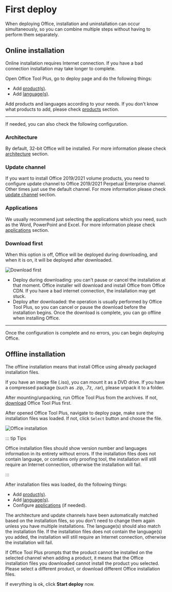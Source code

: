 # First deploy

When deploying Office, installation and uninstallation can occur simultaneously, so you can combine multiple steps without having to perform them separately.

## Online installation

Online installation requires Internet connection. If you have a bad connection installation may take longer to complete.

Open Office Tool Plus, go to deploy page and do the following things:

- Add [product(s)](/deploy/settings/basic.md#products).
- Add [language(s)](/deploy/settings/basic.md#languages).

Add products and languages according to your needs. If you don't know what products to add, please check [products](/deploy/settings/basic.md#products) section.

---

If needed, you can also check the following configuration.

### Architecture

By default, 32-bit Office will be installed. For more information please check [architecture](/deploy/settings/basic.md#architecture) section.

### Update channel

If you want to install Office 2019/2021 volume products, you need to configure update channel to Office 2019/2021 Perpetual Enterprise channel. Other times just use the default channel. For more information please check [update channel](/deploy/settings/basic.md#update-channel) section.

### Applications

We usually recommend just selecting the applications which you need, such as the Word, PowerPoint and Excel. For more information please check [applications](/deploy/settings/basic.md#applications) section.

### Download first

When this option is off, Office will be deployed during downloading, and when it is on, it will be deployed after downloaded.

![Download first](/images/en-us/deploy/download-first.png)

- Deploy during downloading: you can't pause or cancel the installation at that moment. Office installer will download and install Office from Office CDN. If you have a bad internet connection, the installation may get stuck.
- Deploy after downloaded: the operation is usually performed by Office Tool Plus, so you can cancel or pause the download before the installation begins. Once the download is complete, you can go offline when installing Office.

---

Once the configuration is complete and no errors, you can begin deploying Office.

## Offline installation

The offline installation means that install Office using already packaged installation files.

If you have an image file (.iso), you can mount it as a DVD drive. If you have a compressed package (such as .zip, .7z, .rar), please unpack it to a folder.

After mounting/unpacking, run Office Tool Plus from the archives. If not, [download](/start/README.md#download) Office Tool Plus first.

After opened Office Tool Plus, navigate to deploy page, make sure the installation files was loaded. If not, click `Select` button and choose the file.

![Office installation](/images/en-us/deploy/office-installation.png)

::: tip Tips

Office installation files should show version number and languages information in its entirety without errors. If the installation files does not contain language, or contains only proofing tool, the installation will still require an Internet connection, otherwise the installation will fail.

:::

After installation files was loaded, do the following things:

- Add [product(s)](/deploy/settings/basic.md#products).
- Add [language(s)](/deploy/settings/basic.md#languages).
- Configure [applications](/deploy/settings/basic.md#applications) (if needed).

The architecture and update channels have been automatically matched based on the installation files, so you don't need to change them again unless you have multiple installations. The language(s) should also match the installation file. If the installation files does not contain the language(s) you added, the installation will still require an Internet connection, otherwise the installation will fail.

If Office Tool Plus prompts that the product cannot be installed on the selected channel when adding a product, it means that the Office installation files you downloaded cannot install the product you selected. Please select a different product, or download different Office installation files.

If everything is ok, click **Start deploy** now.

